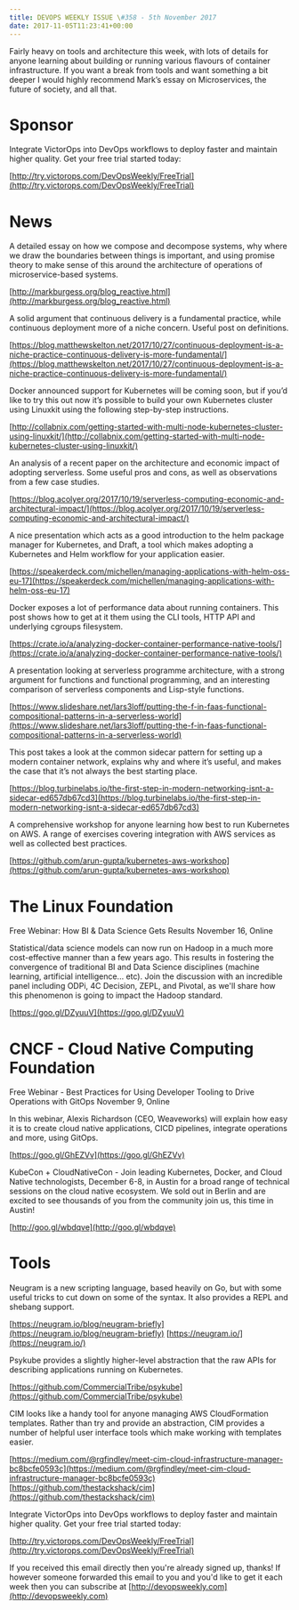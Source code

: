 ```yaml
---
title: DEVOPS WEEKLY ISSUE \#358 - 5th November 2017 
date: 2017-11-05T11:23:41+00:00
---
```


Fairly heavy on tools and architecture this week, with lots of details for anyone learning about building or running various flavours of container infrastructure. If you want a break from tools and want something a bit deeper I would highly recommend Mark’s essay on Microservices, the future of society, and all that.


Sponsor
======

Integrate VictorOps into DevOps workflows to deploy faster and maintain higher quality. Get your free trial started today:

[http://try.victorops.com/DevOpsWeekly/FreeTrial](http://try.victorops.com/DevOpsWeekly/FreeTrial)


News
====

A detailed essay on how we compose and decompose systems, why where we draw the boundaries between things is important, and using promise theory to make sense of this around the architecture of operations of microservice-based systems.

[http://markburgess.org/blog_reactive.html](http://markburgess.org/blog_reactive.html)


A solid argument that continuous delivery is a fundamental practice, while continuous deployment more of a niche concern. Useful post on definitions.

[https://blog.matthewskelton.net/2017/10/27/continuous-deployment-is-a-niche-practice-continuous-delivery-is-more-fundamental/](https://blog.matthewskelton.net/2017/10/27/continuous-deployment-is-a-niche-practice-continuous-delivery-is-more-fundamental/)


Docker announced support for Kubernetes will be coming soon, but if you’d like to try this out now it’s possible to build your own Kubernetes cluster using Linuxkit using the following step-by-step instructions.

[http://collabnix.com/getting-started-with-multi-node-kubernetes-cluster-using-linuxkit/](http://collabnix.com/getting-started-with-multi-node-kubernetes-cluster-using-linuxkit/)


An analysis of a recent paper on the architecture and economic impact of adopting serverless. Some useful pros and cons, as well as observations from a few case studies.

[https://blog.acolyer.org/2017/10/19/serverless-computing-economic-and-architectural-impact/](https://blog.acolyer.org/2017/10/19/serverless-computing-economic-and-architectural-impact/)


A nice presentation which acts as a good introduction to the helm package manager for Kubernetes, and Draft, a tool which makes adopting a Kubernetes and Helm workflow for your application easier.

[https://speakerdeck.com/michellen/managing-applications-with-helm-oss-eu-17](https://speakerdeck.com/michellen/managing-applications-with-helm-oss-eu-17)


Docker exposes a lot of performance data about running containers. This post shows how to get at it them using the CLI tools, HTTP API and underlying cgroups filesystem.

[https://crate.io/a/analyzing-docker-container-performance-native-tools/](https://crate.io/a/analyzing-docker-container-performance-native-tools/)


A presentation looking at serverless programme architecture, with a strong argument for functions and functional programming, and an interesting comparison of serverless components and Lisp-style functions.

[https://www.slideshare.net/lars3loff/putting-the-f-in-faas-functional-compositional-patterns-in-a-serverless-world](https://www.slideshare.net/lars3loff/putting-the-f-in-faas-functional-compositional-patterns-in-a-serverless-world)


This post takes a look at the common sidecar pattern for setting up a modern container network, explains why and where it’s useful, and makes the case that it’s not always the best starting place.

[https://blog.turbinelabs.io/the-first-step-in-modern-networking-isnt-a-sidecar-ed657db67cd3](https://blog.turbinelabs.io/the-first-step-in-modern-networking-isnt-a-sidecar-ed657db67cd3)


A comprehensive workshop for anyone learning how best to run Kubernetes on AWS. A range of exercises covering integration with AWS services as well as collected best practices.

[https://github.com/arun-gupta/kubernetes-aws-workshop](https://github.com/arun-gupta/kubernetes-aws-workshop)


The Linux Foundation
====

Free Webinar: How BI & Data Science Gets Results
November 16, Online

Statistical/data science models can now run on Hadoop in a much more cost-effective manner than a few years ago. This results in fostering the convergence of traditional BI and Data Science disciplines (machine learning, artificial intelligence... etc). Join the discussion with an incredible panel including ODPi, 4C Decision, ZEPL, and Pivotal, as we'll share how this phenomenon is going to impact the Hadoop standard.

[https://goo.gl/DZyuuV](https://goo.gl/DZyuuV)


CNCF - Cloud Native Computing Foundation
====

Free Webinar - Best Practices for Using Developer Tooling to Drive Operations with GitOps
November 9, Online

In this webinar, Alexis Richardson (CEO, Weaveworks) will explain how easy it is to create cloud native applications, CICD pipelines, integrate operations and more, using GitOps.

[https://goo.gl/GhEZVv](https://goo.gl/GhEZVv)


KubeCon + CloudNativeCon - Join leading Kubernetes, Docker, and Cloud Native technologists, December 6-8, in Austin for a broad range of technical sessions on the cloud native ecosystem. We sold out in Berlin and are excited to see thousands of you from the community join us, this time in Austin!

[http://goo.gl/wbdqve](http://goo.gl/wbdqve)


Tools
=====

Neugram is a new scripting language, based heavily on Go, but with some useful tricks to cut down on some of the syntax. It also provides a REPL and shebang support.

[https://neugram.io/blog/neugram-briefly](https://neugram.io/blog/neugram-briefly)
[https://neugram.io/](https://neugram.io/)


Psykube provides a slightly higher-level abstraction that the raw APIs for describing applications running on Kubernetes.

[https://github.com/CommercialTribe/psykube](https://github.com/CommercialTribe/psykube)


CIM looks like a handy tool for anyone managing AWS CloudFormation templates. Rather than try and provide an abstraction, CIM provides a number of helpful user interface tools which make working with templates easier.

[https://medium.com/@rgfindley/meet-cim-cloud-infrastructure-manager-bc8bcfe0593c](https://medium.com/@rgfindley/meet-cim-cloud-infrastructure-manager-bc8bcfe0593c)
[https://github.com/thestackshack/cim](https://github.com/thestackshack/cim)



Integrate VictorOps into DevOps workflows to deploy faster and maintain higher quality. Get your free trial started today:

[http://try.victorops.com/DevOpsWeekly/FreeTrial](http://try.victorops.com/DevOpsWeekly/FreeTrial)



If you received this email directly then you're already signed up, thanks! If however someone forwarded this email to you and you'd like to get it each week then you can subscribe at [http://devopsweekly.com](http://devopsweekly.com)

